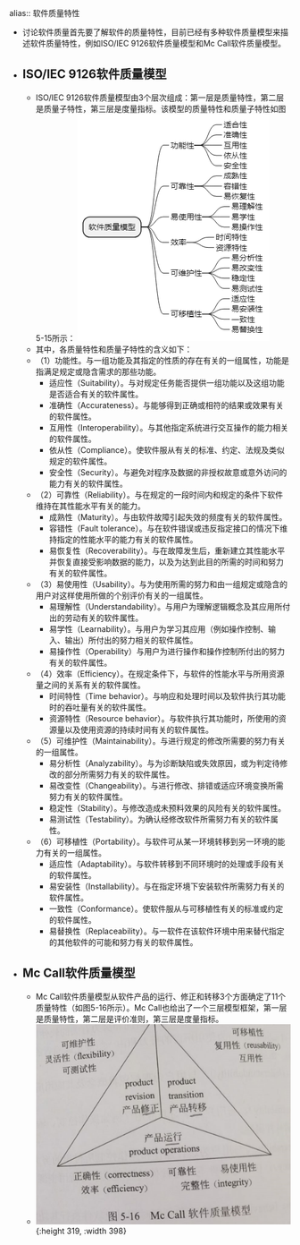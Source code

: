 alias:: 软件质量特性

- 讨论软件质量首先要了解软件的质量特性，目前已经有多种软件质量模型来描述软件质量特性，例如ISO/IEC 9126软件质量模型和Mc Call软件质量模型。
- ## ISO/IEC 9126软件质量模型
	- ISO/IEC 9126软件质量模型由3个层次组成：第一层是质量特性，第二层是质量子特性，第三层是度量指标。该模型的质量特性和质量子特性如图5-15所示：
	  ![image.png](../assets/image_1649030356318_0.png)
	- 其中，各质量特性和质量子特性的含义如下：
	- （1）功能性。与一组功能及其指定的性质的存在有关的一组属性，功能是指满足规定或隐含需求的那些功能。
		- 适应性（Suitability）。与对规定任务能否提供一组功能以及这组功能是否适合有关的软件属性。
		- 准确性（Accurateness）。与能够得到正确或相符的结果或效果有关的软件属性。
		- 互用性（Interoperability）。与其他指定系统进行交互操作的能力相关的软件属性。
		- 依从性（Compliance）。使软件服从有关的标准、约定、法规及类似规定的软件属性。
		- 安全性（Security）。与避免对程序及数据的非授权故意或意外访问的能力有关的软件属性。
	- （2）可靠性（Reliability）。与在规定的一段时间内和规定的条件下软件维持在其性能水平有关的能力。
		- 成熟性（Maturity）。与由软件故障引起失效的频度有关的软件属性。
		- 容错性（Fault tolerance）。与在软件错误或违反指定接口的情况下维持指定的性能水平的能力有关的软件属性。
		- 易恢复性（Recoverability）。与在故障发生后，重新建立其性能水平并恢复直接受影响数据的能力，以及为达到此目的所需的时间和努力有关的软件属性。
	- （3）易使用性（Usability）。与为使用所需的努力和由一组规定或隐含的用户对这样使用所做的个别评价有关的一组属性。
		- 易理解性（Understandability）。与用户为理解逻辑概念及其应用所付出的劳动有关的软件属性。
		- 易学性（Learnability）。与用户为学习其应用（例如操作控制、输入、输出）所付出的努力相关的软件属性。
		- 易操作性（Operability）与用户为进行操作和操作控制所付出的努力有关的软件属性。
	- （4）效率（Efficiency）。在规定条件下，与软件的性能水平与所用资源量之间的关系有关的软件属性。
		- 时间特性（Time behavior）。与响应和处理时间以及软件执行其功能时的吞吐量有关的软件属性。
		- 资源特性（Resource behavior）。与软件执行其功能时，所使用的资源量以及使用资源的持续时间有关的软件属性。
	- （5）可维护性（Maintainability）。与进行规定的修改所需要的努力有关的一组属性。
		- 易分析性（Analyzability）。与为诊断缺陷或失效原因，或为判定待修改的部分所需努力有关的软件属性。
		- 易改变性（Changeability）。与进行修改、排错或适应环境变换所需努力有关的软件属性。
		- 稳定性（Stability）。与修改造成未预料效果的风险有关的软件属性。
		- 易测试性（Testability）。为确认经修改软件所需努力有关的软件属性。
	- （6）可移植性（Portability）。与软件可从某一环境转移到另一环境的能力有关的一组属性。
		- 适应性（Adaptability）。与软件转移到不同环境时的处理或手段有关的软件属性。
		- 易安装性（Installability）。与在指定环境下安装软件所需努力有关的软件属性。
		- 一致性（Conformance）。使软件服从与可移植性有关的标准或约定的软件属性。
		- 易替换性（Replaceability）。与一软件在该软件环境中用来替代指定的其他软件的可能和努力有关的软件属性。
- ## Mc Call软件质量模型
	- Mc Call软件质量模型从软件产品的运行、修正和转移3个方面确定了11个质量特性（如图5-16所示）。Mc Call也给出了一个三层模型框架，第一层是质量特性，第二层是评价准则，第三层是度量指标。
	- ![image.png](../assets/image_1651914855581_0.png){:height 319, :width 398}